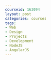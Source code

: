 ```yaml
---
courseid: 163094
layout: post
categories: courses
tags:
- Web
- Design
- Projects
- Development
- NodeJS
- AngularJS
---
```

